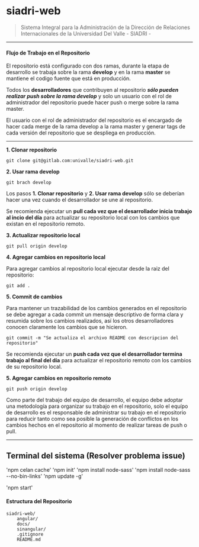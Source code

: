 # siadri-web

> Sistema Integral para la Administración de la Dirección de Relaciones Internacionales de la Universidad Del Valle - SIADRI -

------------

#### Flujo de Trabajo en el Repositorio

El repositorio está configurado con dos ramas, durante la etapa de desarrollo se trabaja sobre la rama **develop** y en la rama **master** se mantiene el codigo fuente que está en producción.

Todos los **desarrolladores** que contribuyen al repositorio ***sólo pueden realizar push sobre la rama develop*** y solo un usuario con el rol de administrador del repositorio puede hacer push o merge sobre la rama master.

El usuario con el rol de administrador del repositorio es el encargado de hacer cada merge de la rama develop a la rama master y generar tags de cada versión del repositorio que se despliega en producción.

------------

**1. Clonar repositorio**

`git clone git@gitlab.com:univalle/siadri-web.git`

**2. Usar rama develop**

`git brach develop`

Los pasos **1. Clonar repositorio** y **2. Usar rama develop** sólo se deberían hacer una vez cuando el desarrollador se une al repositorio.

Se recomienda ejecutar un **pull cada vez que el desarrollador inicia trabajo al incio del día** para actualizar su repositorio local con los cambios que existan en el repositorio remoto.

**3. Actualizar repositorio local**

`git pull origin develop`

**4. Agregar cambios en repositorio local**

Para agregar cambios al repositorio local ejecutar desde la raiz del repositorio:

`git add .`

**5. Commit de cambios**

Para mantener un trazabilidad de los cambios generados en el repositorio se debe agregar a cada commit un mensaje descriptivo de forma clara y resumida sobre los cambios realizados, así los otros desarrolladores conocen claramente los cambios que se hicieron.

`git commit -m "Se actualiza el archivo README con descripcion del repositorio"`

Se recomienda ejecutar un **push cada vez que el desarrollador termina trabajo al final del día** para actualizar el repositorio remoto con los cambios de su repositorio local.

**5. Agregar cambios en repositorio remoto**

`git push origin develop`

Como parte del trabajo del equipo de desarrollo, el equipo debe adoptar una metodología para organizar su trabajo en el repositorio, solo el equípo de desarrollo es el responsable de administrar su trabajo en el repositorio para reducir tanto como sea posible la generación de conflictos en los cambios hechos en el repositorio al momento de realizar tareas de push o pull.

------------
## Terminal del sistema (Resolver problema issue)

'npm celan cache'
'npm init'
'npm install node-sass'
'npm install node-sass --no-bin-links'
'npm update -g'

'npm start'

#### Estructura del Repositorio

	siadri-web/
		angular/
		docs/
		sinangular/
		.gitignore
		README.md
